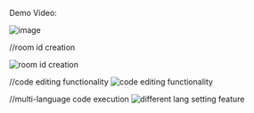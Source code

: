 Demo Video:


![image](https://github.com/NISHIKASAH/CodeSync/assets/81612543/2c2c607a-6e0a-4aa2-9145-2453cfa70ed1)

//room id creation

![room id creation](https://github.com/NISHIKASAH/CodeSync/assets/81612543/758b6c90-927f-4c33-b006-b69f410a7af5)

//code editing functionality
![code editing functionality](https://github.com/NISHIKASAH/CodeSync/assets/81612543/05c161dd-e89a-48c2-bd55-07bbce4bace8)

//multi-language code execution
![different lang setting feature](https://github.com/NISHIKASAH/CodeSync/assets/81612543/53623c76-c97b-4634-81ec-d1fffe405ef3)


